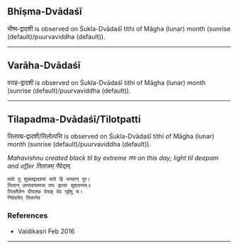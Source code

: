 ## Bhīṣma-Dvādaśī
भीष्म-द्वादशी is observed on Śukla-Dvādaśī tithi of Māgha (lunar) month (sunrise (default)/puurvaviddha (default)).



---
## Varāha-Dvādaśī
वराह-द्वादशी is observed on Śukla-Dvādaśī tithi of Māgha (lunar) month (sunrise (default)/puurvaviddha (default)).



---
## Tilapadma-Dvādaśī/Tilotpatti
तिलपद्म-द्वादशी/तिलोत्पत्ति is observed on Śukla-Dvādaśī tithi of Māgha (lunar) month (sunrise (default)/puurvaviddha (default)).

_Mahavishnu created black til by extreme तपः on this day; light til deepam and offer तिलान्नम् नैवेद्यम्._

```
माघे तु शुक्लद्वादश्यां यतो हि भगवान् पुर।
तिलान् उत्पादयामास तपः कृत्वा सुदारुणम्॥
तिलतैलेन दीपाश्छ देयाह् देव गृहेषु च।
निवेदयेत् तिलानेव
```
### References
* Vaidikasri Feb 2016


---
